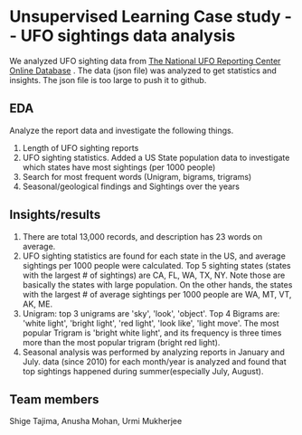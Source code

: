 # Unsupervised Learning Case study -- UFO sightings data analysis
We analyzed UFO sighting data from  [The National UFO Reporting Center Online Database](http://www.nuforc.org/webreports.html) . The data (json file) was analyzed to get statistics and insights.
The json file is too large to push it to github.

## EDA
Analyze the report data and investigate the following things.

1. Length of UFO sighting reports
2. UFO sighting statistics. Added a US State population data to investigate which states have most sightings (per 1000 people)
3. Search for most frequent words (Unigram, bigrams, trigrams)
4. Seasonal/geological findings and Sightings over the years

## Insights/results
1. There are total 13,000 records, and description has 23 words on average.
2. UFO sighting statistics are found for each state in the US, and average sightings per 1000 people were calculated. Top 5 sighting states (states with the largest \# of sightings) are CA, FL, WA, TX, NY. Note those are basically the states with large population. On the other hands, the states with the largest \# of average sightings per 1000 people are WA, MT, VT, AK, ME.
3. Unigram: top 3 unigrams are 'sky', 'look', 'object'. Top 4 Bigrams are: 'white light', 'bright light', 'red light', 'look like', 'light move'. The most popular Trigram is 'bright white light', and its frequency is three times more than the most popular trigram (bright red light).
4. Seasonal analysis was performed by analyzing reports in January and July. data (since 2010) for each month/year is analyzed and found that top sightings happened during summer(especially July, August).

## Team members
Shige Tajima, Anusha Mohan, Urmi Mukherjee
